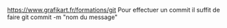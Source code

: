 https://www.grafikart.fr/formations/git
Pour effectuer un commit il suffit de faire
git commit -m "nom du message"